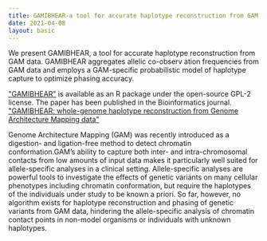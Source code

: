 ```yaml
---
title: GAMIBHEAR-a tool for accurate haplotype reconstruction from GAM data
date: 2021-04-08
layout: basic
---
```


We present GAMIBHEAR, a tool for accurate haplotype reconstruction from GAM data. GAMIBHEAR aggregates allelic co-observ
ation frequencies from GAM data and employs a GAM-specific probabilistic model of haplotype capture to optimize phasing
accuracy.

["GAMIBHEAR"](https://bitbucket.org/schwarzlab/gamibhear) is available as an R package under the open-source GPL-2 license. The paper has been published in the Bioinformatics journal. ["GAMIBHEAR: whole-genome haplotype reconstruction from Genome Architecture Mapping data"](https://doi.org/10.1093/bioinformatics/btab238)

Genome Architecture Mapping (GAM) was recently introduced as a digestion- and ligation-free method to detect chromatin conformation.GAM’s ability to capture both inter- and intra-chromosomal contacts from low amounts of input data makes it particularly well suited for allele-specific analyses in a clinical setting. Allele-specific analyses are powerful tools to investigate the effects of genetic variants on many cellular phenotypes including chromatin conformation, but require the haplotypes of the individuals under study to be known a priori. So far, however, no algorithm exists for haplotype reconstruction and phasing of genetic variants from GAM data, hindering the allele-specific analysis of chromatin contact points in non-model organisms or individuals with unknown haplotypes.
